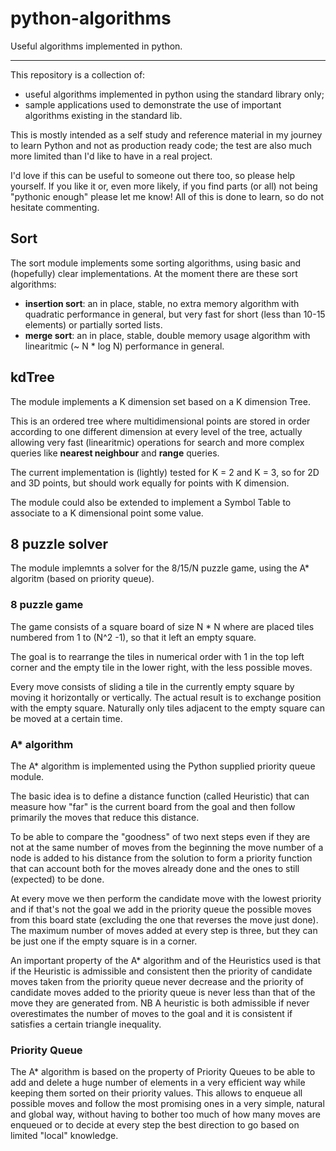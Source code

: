 # python-algorithms
Useful algorithms implemented in python.

---

This repository is a collection of:

 * useful algorithms implemented in python using the standard library only; 
 * sample applications used to demonstrate the use of important algorithms existing in the standard lib.

This is mostly intended as a self study and reference material in my journey to learn Python 
and not as production ready code; the test are also much more limited than I'd like to have in a real project.

I'd love if this can be useful to someone out there too, so please help yourself.
If you like it or, even more likely, if you find parts (or all) not being "pythonic enough" please let me know!
All of this is done to learn, so do not hesitate commenting.

## Sort
The sort module implements some sorting algorithms, using basic and (hopefully) clear implementations.
At the moment there are these sort algorithms:

* **insertion sort**: an in place, stable, no extra memory algorithm with quadratic performance in general, 
but very fast for short (less than 10-15 elements) or partially sorted lists.
* **merge sort**: an in place, stable, double memory usage algorithm with linearitmic (~ N * log N) performance in general.

## kdTree
The module implements a K dimension set based on a K dimension Tree.

This is an ordered tree where multidimensional points are stored in order according to one different dimension 
at every level of the tree, actually allowing very fast (linearitmic) operations for search and more complex queries 
like **nearest neighbour** and **range** queries.   
 
The current implementation is (lightly) tested for K = 2 and K = 3, so for 2D and 3D points, 
but should work equally for points with K dimension.

The module could also be extended to implement a Symbol Table to associate to a K dimensional point some value.

## 8 puzzle solver
The module implemnts a solver for the 8/15/N puzzle game, using the A* algoritm (based on priority queue).

### 8 puzzle game
The game consists of a square board of size N * N where are placed tiles numbered from 1 to (N^2 -1), 
so that it left an empty square. 

The goal is to rearrange the tiles in numerical order with 1 in the top left corner and the empty tile in the lower 
right, with the less possible moves.

Every move consists of sliding a tile in the currently empty square by moving it horizontally or vertically.
The actual result is to exchange position with the empty square. Naturally only tiles adjacent to the empty square can
be moved at a certain time.
 
### A* algorithm
The A* algorithm is implemented using the Python supplied priority queue module.

The basic idea is to define a distance function (called Heuristic) that can measure how "far" is the current board from 
the goal and then follow primarily the moves that reduce this distance.

To be able to compare the "goodness" of two next steps even if they are not at the same number of moves from the 
beginning the move number of a node is added to his distance from the solution to form a priority function that can
account both for the moves already done and the ones to still (expected) to be done.

At every move we then perform the candidate move with the lowest priority and if that's not the goal we add in the
priority queue the possible moves from this board state (excluding the one that reverses the move just done).
The maximum number of moves added at every step is three, but they can be just one if the empty square is in a corner.

An important property of the A* algorithm and of the Heuristics used is that if the Heuristic is admissible and 
consistent then the priority of candidate moves taken from the priority queue never decrease and the priority of
candidate moves added to the priority queue is never less than that of the move they are generated from.
NB A heuristic is both admissible if never overestimates the number of moves to the goal and it is consistent if 
satisfies a certain triangle inequality.

### Priority Queue
The A* algorithm is based on the property of Priority Queues to be able to add and delete a huge number of elements 
in a very efficient way while keeping them sorted on their priority values.
This allows to enqueue all possible moves and follow the most promising ones in a very simple, natural and global way,
without having to bother too much of how many moves are enqueued or to decide at every step the best direction to go
based on limited "local" knowledge.


